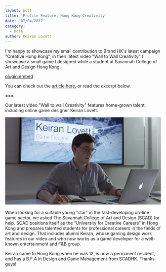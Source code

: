 ```yaml
---
layout: post
title: 'Profile Feature: Hong Kong Creativity'
date: '07/04/2017'
category:
  - note
author: Keiran Lovett
---
```


I'm happy to showcase my small contribution to Brand HK's latest campaign "Creative Hong Kong", in their latest video "Wall to Wall Creativity" I showcase a small game I designed while a student at Savannah College of Art and Design Hong Kong.

[plugin:embed](https://www.youtube.com/watch?v=mMmR6RixxH8)

You can check out the [article here](http://www.brandhk.gov.hk/html/en/OurHongKong/creativehkgameon.html), or read the excerpt below.

===

Our latest video "Wall to wall Creativity" features home-grown talent, including online game designer Keiran Lovett.

![](2.jpg)

When looking for a suitable young "star" in the fast-developing on-line game sector, we asked The Savannah College of Art and Design (SCAD) for help. SCAD positions itself as the “University for Creative Careers” in Hong Kong and prepares talented students for professional careers in the fields of art and design. That includes alumni Keiran, whose gaming design work features in our video and who now works as a game developer for a well-known entertainment and F&B group.
 
Keiran came to Hong Kong when he was 12, is now a permanent resident, and has a B.F.A in Design and Game Management from SCADHK. Thanks guys!

